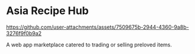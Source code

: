 # Asia Recipe Hub

https://github.com/user-attachments/assets/7509675b-2944-4360-9a8b-3276f9f0b9a2

A web app marketplace catered to trading or selling preloved items.
